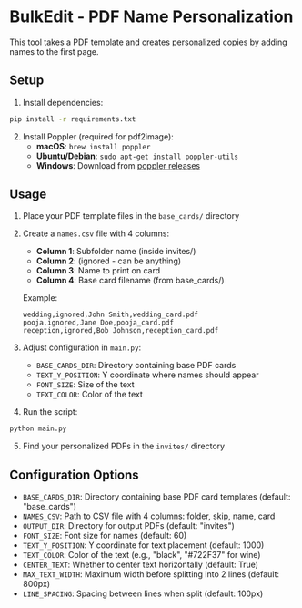 # BulkEdit - PDF Name Personalization

This tool takes a PDF template and creates personalized copies by adding names to the first page.

## Setup

1. Install dependencies:
```bash
pip install -r requirements.txt
```

2. Install Poppler (required for pdf2image):
   - **macOS**: `brew install poppler`
   - **Ubuntu/Debian**: `sudo apt-get install poppler-utils`
   - **Windows**: Download from [poppler releases](https://github.com/oschwartz10612/poppler-windows/releases/)

## Usage

1. Place your PDF template files in the `base_cards/` directory
2. Create a `names.csv` file with 4 columns:
   - **Column 1**: Subfolder name (inside invites/)
   - **Column 2**: (ignored - can be anything)
   - **Column 3**: Name to print on card
   - **Column 4**: Base card filename (from base_cards/)
   
   Example:
   ```csv
   wedding,ignored,John Smith,wedding_card.pdf
   pooja,ignored,Jane Doe,pooja_card.pdf
   reception,ignored,Bob Johnson,reception_card.pdf
   ```

3. Adjust configuration in `main.py`:
   - `BASE_CARDS_DIR`: Directory containing base PDF cards
   - `TEXT_Y_POSITION`: Y coordinate where names should appear
   - `FONT_SIZE`: Size of the text
   - `TEXT_COLOR`: Color of the text

4. Run the script:
```bash
python main.py
```

5. Find your personalized PDFs in the `invites/` directory

## Configuration Options

- `BASE_CARDS_DIR`: Directory containing base PDF card templates (default: "base_cards")
- `NAMES_CSV`: Path to CSV file with 4 columns: folder, skip, name, card
- `OUTPUT_DIR`: Directory for output PDFs (default: "invites")
- `FONT_SIZE`: Font size for names (default: 60)
- `TEXT_Y_POSITION`: Y coordinate for text placement (default: 1000)
- `TEXT_COLOR`: Color of the text (e.g., "black", "#722F37" for wine)
- `CENTER_TEXT`: Whether to center text horizontally (default: True)
- `MAX_TEXT_WIDTH`: Maximum width before splitting into 2 lines (default: 800px)
- `LINE_SPACING`: Spacing between lines when split (default: 100px)

